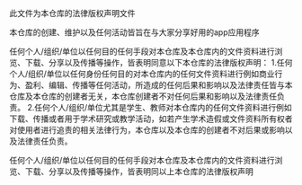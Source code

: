 此文件为本仓库的法律版权声明文件

本仓库的创建、维护以及任何活动皆旨在与大家分享好用的app应用程序


任何个人/组织/单位以任何目的任何手段对本仓库及本仓库内的文件资料进行浏览、下载、分享以及传播等操作，皆表明同意以下本仓库的法律版权声明：
1.任何个人/组织/单位以任何身份任何目的对本仓库内的任何文件资料进行例如商业行为、盈利、编辑、传播等任何活动，所造成的任何后果和影响以及法律责任皆与本仓库及本仓库的创建者无关，本仓库创建者不对任何后果和影响以及法律责任负责。
2.任何个人/组织/单位尤其是学生、教师对本仓库内的任何文件资料进行例如下载、传播或者用于学术研究或教学活动，如若产生学术造假或文件资料所有权者对使用者进行追责的相关法律行为，本仓库以及本仓库的创建者不对后果或影响以及法律责任负责。


任何个人/组织/单位以任何目的任何手段对本仓库及本仓库内的文件资料进行浏览、下载、分享以及传播等操作，皆表明同以上本仓库的法律版权声明
